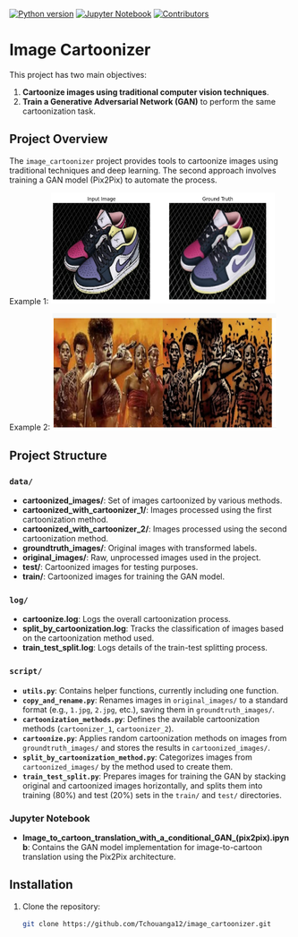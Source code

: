 [![Python version](https://img.shields.io/badge/python-3.7%2B-brightgreen.svg)](https://www.python.org/downloads/)
[![Jupyter Notebook](https://img.shields.io/badge/Jupyter%20Notebook-6.0%2B-orange.svg)](https://jupyter.org/install)
[![Contributors](https://img.shields.io/github/contributors/Tchouanga12/SAM-Quality_Control.svg)](https://github.com/Tchouanga12/SAM-Quality_Control/graphs/contributors)

# Image Cartoonizer

This project has two main objectives:
1. **Cartoonize images using traditional computer vision techniques**.
2. **Train a Generative Adversarial Network (GAN)** to perform the same cartoonization task.

## Project Overview
The `image_cartoonizer` project provides tools to cartoonize images using traditional techniques and deep learning. The second approach involves training a GAN model (Pix2Pix) to automate the process.

Example 1:
<img src="cartoonization.png" alt="Sample Image" width="400"/>

Example 2:
<img src="cartoonization2.png" alt="Sample Image" width="400"/>

## Project Structure

### `data/`
- **cartoonized_images/**: Set of images cartoonized by various methods.
- **cartoonized_with_cartoonizer_1/**: Images processed using the first cartoonization method.
- **cartoonized_with_cartoonizer_2/**: Images processed using the second cartoonization method.
- **groundtruth_images/**: Original images with transformed labels.
- **original_images/**: Raw, unprocessed images used in the project.
- **test/**: Cartoonized images for testing purposes.
- **train/**: Cartoonized images for training the GAN model.

### `log/`
- **cartoonize.log**: Logs the overall cartoonization process.
- **split_by_cartoonization.log**: Tracks the classification of images based on the cartoonization method used.
- **train_test_split.log**: Logs details of the train-test splitting process.

### `script/`
- **`utils.py`**: Contains helper functions, currently including one function.
- **`copy_and_rename.py`**: Renames images in `original_images/` to a standard format (e.g., `1.jpg`, `2.jpg`, etc.), saving them in `groundtruth_images/`.
- **`cartoonization_methods.py`**: Defines the available cartoonization methods (`cartoonizer_1`, `cartoonizer_2`).
- **`cartoonize.py`**: Applies random cartoonization methods on images from `groundtruth_images/` and stores the results in `cartoonized_images/`.
- **`split_by_cartoonization_method.py`**: Categorizes images from `cartoonized_images/` by the method used to create them.
- **`train_test_split.py`**: Prepares images for training the GAN by stacking original and cartoonized images horizontally, and splits them into training (80%) and test (20%) sets in the `train/` and `test/` directories.

### Jupyter Notebook
- **Image_to_cartoon_translation_with_a_conditional_GAN_(pix2pix).ipynb**: Contains the GAN model implementation for image-to-cartoon translation using the Pix2Pix architecture.

## Installation

1. Clone the repository:
   ```bash
   git clone https://github.com/Tchouanga12/image_cartoonizer.git
